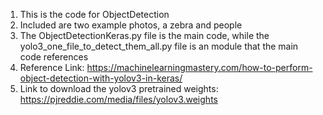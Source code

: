 1. This is the code for ObjectDetection
2. Included are two example photos, a zebra and people
3. The ObjectDetectionKeras.py file is the main code, while the yolo3_one_file_to_detect_them_all.py file is an module that the main code references
4. Reference Link: https://machinelearningmastery.com/how-to-perform-object-detection-with-yolov3-in-keras/
5. Link to download the yolov3 pretrained weights: https://pjreddie.com/media/files/yolov3.weights
